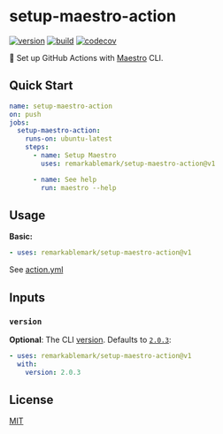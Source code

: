 # setup-maestro-action

[![version](https://badgen.net/github/release/remarkablemark/setup-maestro-action)](https://github.com/remarkablemark/setup-maestro-action/releases)
[![build](https://github.com/remarkablemark/setup-maestro-action/actions/workflows/build.yml/badge.svg)](https://github.com/remarkablemark/setup-maestro-action/actions/workflows/build.yml)
[![codecov](https://codecov.io/gh/remarkablemark/setup-maestro-action/graph/badge.svg?token=mI5QlfDaz0)](https://codecov.io/gh/remarkablemark/setup-maestro-action)

📱 Set up GitHub Actions with [Maestro](https://github.com/mobile-dev-inc/Maestro) CLI.

## Quick Start

```yaml
name: setup-maestro-action
on: push
jobs:
  setup-maestro-action:
    runs-on: ubuntu-latest
    steps:
      - name: Setup Maestro
        uses: remarkablemark/setup-maestro-action@v1

      - name: See help
        run: maestro --help
```

## Usage

**Basic:**

```yaml
- uses: remarkablemark/setup-maestro-action@v1
```

See [action.yml](action.yml)

## Inputs

### `version`

**Optional**: The CLI [version](https://github.com/mobile-dev-inc/Maestro/releases). Defaults to [`2.0.3`](https://github.com/mobile-dev-inc/Maestro/releases/tag/cli-2.0.3):

```yaml
- uses: remarkablemark/setup-maestro-action@v1
  with:
    version: 2.0.3
```

## License

[MIT](LICENSE)
